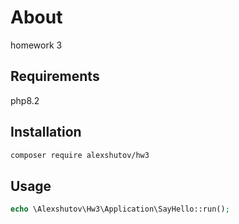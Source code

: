 # About

homework 3

## Requirements

php8.2

## Installation

```bash
composer require alexshutov/hw3
```

## Usage

```php
echo \Alexshutov\Hw3\Application\SayHello::run();
```
